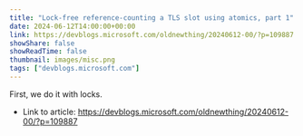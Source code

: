 ```yaml
---
title: "Lock-free reference-counting a TLS slot using atomics, part 1"
date: 2024-06-12T14:00:00+00:00
link: https://devblogs.microsoft.com/oldnewthing/20240612-00/?p=109887
showShare: false
showReadTime: false
thumbnail: images/misc.png
tags: ["devblogs.microsoft.com"]
---
```

First, we do it with locks.

- Link to article: https://devblogs.microsoft.com/oldnewthing/20240612-00/?p=109887